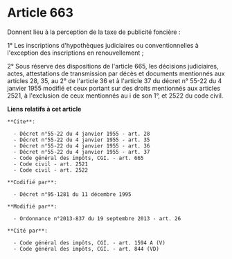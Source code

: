# Article 663

Donnent lieu à la perception de la taxe de publicité foncière : 

1° Les inscriptions d'hypothèques judiciaires ou conventionnelles à l'exception des inscriptions en renouvellement ; 

2° Sous réserve des dispositions de l'article 665, les décisions judiciaires, actes, attestations de transmission par décès
et documents mentionnés aux articles 28, 35, au 2° de l'article 36 et à l'article 37 du décret n° 55-22 du 4 janvier 1955
modifié et ceux portant sur des droits mentionnés aux articles 2521, à l'exclusion de ceux mentionnés au i de son 1°, et 2522
du code civil.

**Liens relatifs à cet article**

	**Cite**:

	  - Décret n°55-22 du 4 janvier 1955 - art. 28
	  - Décret n°55-22 du 4 janvier 1955 - art. 35
	  - Décret n°55-22 du 4 janvier 1955 - art. 36
	  - Décret n°55-22 du 4 janvier 1955 - art. 37
	  - Code général des impôts, CGI. - art. 665
	  - Code civil - art. 2521
	  - Code civil - art. 2522

	**Codifié par**:

	  - Décret n°95-1281 du 11 décembre 1995

	**Modifié par**:

	  - Ordonnance n°2013-837 du 19 septembre 2013 - art. 26

	**Cité par**:

	  - Code général des impôts, CGI. - art. 1594 A (V)
	  - Code général des impôts, CGI. - art. 844 (VD)

